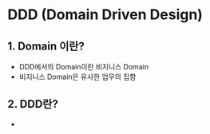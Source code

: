 # DDD (Domain Driven Design)

## 1. Domain 이란?

- DDD에서의 Domain이란 비지니스 Domain
- 비지니스 Domain은 유사한 업무의 집함

## 2. DDD란?

-
